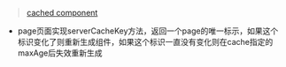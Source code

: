 > [cached component](http://www.itdadao.com/articles/c15a1523864p0.html)

- page页面实现serverCacheKey方法，返回一个page的唯一标示，如果这个标识变化了则重新生成组件，如果这个标识一直没有变化则在cache指定的maxAge后失效重新生成